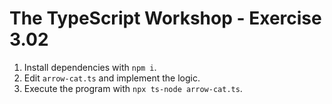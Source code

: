 # The TypeScript Workshop - Exercise 3.02

1. Install dependencies with `npm i`.
2. Edit `arrow-cat.ts` and implement the logic.
3. Execute the program with `npx ts-node arrow-cat.ts`.
